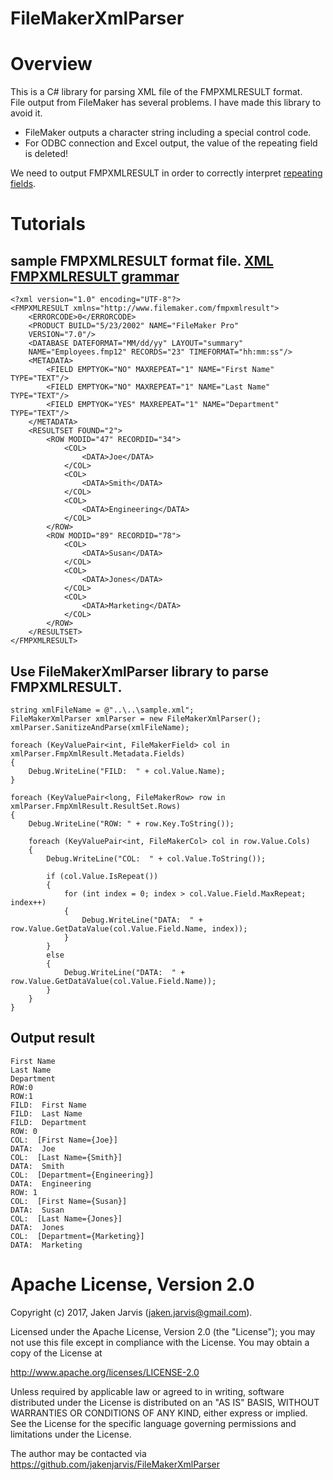 FileMakerXmlParser
==============================

# Overview
This is a C# library for parsing XML file of the FMPXMLRESULT format.  
File output from FileMaker has several problems. I have made this library to avoid it.  

* FileMaker outputs a character string including a special control code.
* For ODBC connection and Excel output, the value of the repeating field is deleted!

We need to output FMPXMLRESULT in order to correctly interpret [repeating fields](http://www.filemaker.com/help/12/fmp/html/create_db.8.23.html).

# Tutorials
## sample FMPXMLRESULT format file. [XML FMPXMLRESULT grammar](http://www.filemaker.com/help/13/fmp/en/html/import_export.17.33.html)

    <?xml version="1.0" encoding="UTF-8"?>
    <FMPXMLRESULT xmlns="http://www.filemaker.com/fmpxmlresult">
        <ERRORCODE>0</ERRORCODE>
        <PRODUCT BUILD="5/23/2002" NAME="FileMaker Pro"
        VERSION="7.0"/>
        <DATABASE DATEFORMAT="MM/dd/yy" LAYOUT="summary"
        NAME="Employees.fmp12" RECORDS="23" TIMEFORMAT="hh:mm:ss"/>
        <METADATA>
            <FIELD EMPTYOK="NO" MAXREPEAT="1" NAME="First Name" TYPE="TEXT"/>
            <FIELD EMPTYOK="NO" MAXREPEAT="1" NAME="Last Name" TYPE="TEXT"/>
            <FIELD EMPTYOK="YES" MAXREPEAT="1" NAME="Department" TYPE="TEXT"/>
        </METADATA>
        <RESULTSET FOUND="2">
            <ROW MODID="47" RECORDID="34">
                <COL>
                    <DATA>Joe</DATA>
                </COL>
                <COL>
                    <DATA>Smith</DATA>
                </COL>
                <COL>
                    <DATA>Engineering</DATA>
                </COL>
            </ROW>
            <ROW MODID="89" RECORDID="78">
                <COL>
                    <DATA>Susan</DATA>
                </COL>
                <COL>
                    <DATA>Jones</DATA>
                </COL>
                <COL>
                    <DATA>Marketing</DATA>
                </COL>
            </ROW>
        </RESULTSET>
    </FMPXMLRESULT>


## Use FileMakerXmlParser library to parse FMPXMLRESULT.

    string xmlFileName = @"..\..\sample.xml";
    FileMakerXmlParser xmlParser = new FileMakerXmlParser();
    xmlParser.SanitizeAndParse(xmlFileName);

    foreach (KeyValuePair<int, FileMakerField> col in xmlParser.FmpXmlResult.Metadata.Fields)
    {
        Debug.WriteLine("FILD:  " + col.Value.Name);
    }

    foreach (KeyValuePair<long, FileMakerRow> row in xmlParser.FmpXmlResult.ResultSet.Rows)
    {
        Debug.WriteLine("ROW: " + row.Key.ToString());

        foreach (KeyValuePair<int, FileMakerCol> col in row.Value.Cols)
        {
            Debug.WriteLine("COL:  " + col.Value.ToString());

            if (col.Value.IsRepeat())
            {
                for (int index = 0; index > col.Value.Field.MaxRepeat; index++)
                {
                    Debug.WriteLine("DATA:  " + row.Value.GetDataValue(col.Value.Field.Name, index));
                }
            }
            else
            {
                Debug.WriteLine("DATA:  " + row.Value.GetDataValue(col.Value.Field.Name));
            }
        }
    }


## Output result

    First Name
    Last Name
    Department
    ROW:0
    ROW:1
    FILD:  First Name
    FILD:  Last Name
    FILD:  Department
    ROW: 0
    COL:  [First Name={Joe}]
    DATA:  Joe
    COL:  [Last Name={Smith}]
    DATA:  Smith
    COL:  [Department={Engineering}]
    DATA:  Engineering
    ROW: 1
    COL:  [First Name={Susan}]
    DATA:  Susan
    COL:  [Last Name={Jones}]
    DATA:  Jones
    COL:  [Department={Marketing}]
    DATA:  Marketing


# Apache License, Version 2.0

Copyright (c) 2017, Jaken Jarvis (jaken.jarvis@gmail.com).

Licensed under the Apache License, Version 2.0 (the "License");
you may not use this file except in compliance with the License.
You may obtain a copy of the License at

   http://www.apache.org/licenses/LICENSE-2.0

Unless required by applicable law or agreed to in writing, software
distributed under the License is distributed on an "AS IS" BASIS,
WITHOUT WARRANTIES OR CONDITIONS OF ANY KIND, either express or implied.
See the License for the specific language governing permissions and
limitations under the License.

The author may be contacted via
https://github.com/jakenjarvis/FileMakerXmlParser

